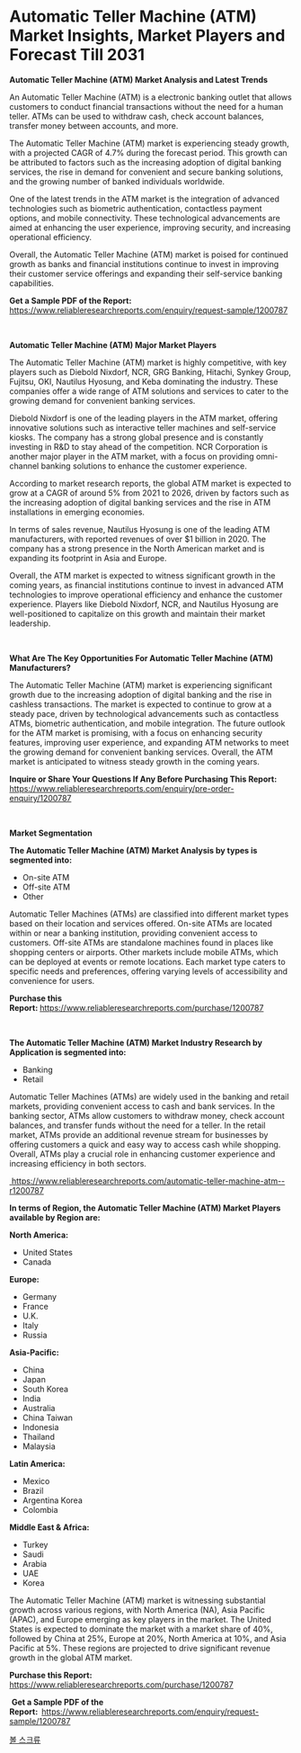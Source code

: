 <p><h1>Automatic Teller Machine (ATM) Market Insights, Market Players and Forecast Till 2031</h1></p><p><strong>Automatic Teller Machine (ATM) Market Analysis and Latest Trends</strong></p>
<p><p>An Automatic Teller Machine (ATM) is a electronic banking outlet that allows customers to conduct financial transactions without the need for a human teller. ATMs can be used to withdraw cash, check account balances, transfer money between accounts, and more.</p><p>The Automatic Teller Machine (ATM) market is experiencing steady growth, with a projected CAGR of 4.7% during the forecast period. This growth can be attributed to factors such as the increasing adoption of digital banking services, the rise in demand for convenient and secure banking solutions, and the growing number of banked individuals worldwide.</p><p>One of the latest trends in the ATM market is the integration of advanced technologies such as biometric authentication, contactless payment options, and mobile connectivity. These technological advancements are aimed at enhancing the user experience, improving security, and increasing operational efficiency.</p><p>Overall, the Automatic Teller Machine (ATM) market is poised for continued growth as banks and financial institutions continue to invest in improving their customer service offerings and expanding their self-service banking capabilities.</p></p>
<p><strong>Get a Sample PDF of the Report:&nbsp;</strong> <a href="https://www.reliableresearchreports.com/enquiry/request-sample/1200787">https://www.reliableresearchreports.com/enquiry/request-sample/1200787</a></p>
<p>&nbsp;</p>
<p><strong>Automatic Teller Machine (ATM) Major Market Players</strong></p>
<p><p>The Automatic Teller Machine (ATM) market is highly competitive, with key players such as Diebold Nixdorf, NCR, GRG Banking, Hitachi, Synkey Group, Fujitsu, OKI, Nautilus Hyosung, and Keba dominating the industry. These companies offer a wide range of ATM solutions and services to cater to the growing demand for convenient banking services.</p><p>Diebold Nixdorf is one of the leading players in the ATM market, offering innovative solutions such as interactive teller machines and self-service kiosks. The company has a strong global presence and is constantly investing in R&D to stay ahead of the competition. NCR Corporation is another major player in the ATM market, with a focus on providing omni-channel banking solutions to enhance the customer experience.</p><p>According to market research reports, the global ATM market is expected to grow at a CAGR of around 5% from 2021 to 2026, driven by factors such as the increasing adoption of digital banking services and the rise in ATM installations in emerging economies.</p><p>In terms of sales revenue, Nautilus Hyosung is one of the leading ATM manufacturers, with reported revenues of over $1 billion in 2020. The company has a strong presence in the North American market and is expanding its footprint in Asia and Europe.</p><p>Overall, the ATM market is expected to witness significant growth in the coming years, as financial institutions continue to invest in advanced ATM technologies to improve operational efficiency and enhance the customer experience. Players like Diebold Nixdorf, NCR, and Nautilus Hyosung are well-positioned to capitalize on this growth and maintain their market leadership.</p></p>
<p>&nbsp;</p>
<p><strong>What Are The Key Opportunities For Automatic Teller Machine (ATM) Manufacturers?</strong></p>
<p><p>The Automatic Teller Machine (ATM) market is experiencing significant growth due to the increasing adoption of digital banking and the rise in cashless transactions. The market is expected to continue to grow at a steady pace, driven by technological advancements such as contactless ATMs, biometric authentication, and mobile integration. The future outlook for the ATM market is promising, with a focus on enhancing security features, improving user experience, and expanding ATM networks to meet the growing demand for convenient banking services. Overall, the ATM market is anticipated to witness steady growth in the coming years.</p></p>
<p><strong>Inquire or Share Your Questions If Any Before Purchasing This Report:</strong> <a href="https://www.reliableresearchreports.com/enquiry/pre-order-enquiry/1200787">https://www.reliableresearchreports.com/enquiry/pre-order-enquiry/1200787</a></p>
<p>&nbsp;</p>
<p><strong>Market Segmentation</strong></p>
<p><strong>The Automatic Teller Machine (ATM) Market Analysis by types is segmented into:</strong></p>
<p><ul><li>On-site ATM</li><li>Off-site ATM</li><li>Other</li></ul></p>
<p><p>Automatic Teller Machines (ATMs) are classified into different market types based on their location and services offered. On-site ATMs are located within or near a banking institution, providing convenient access to customers. Off-site ATMs are standalone machines found in places like shopping centers or airports. Other markets include mobile ATMs, which can be deployed at events or remote locations. Each market type caters to specific needs and preferences, offering varying levels of accessibility and convenience for users.</p></p>
<p><strong>Purchase this Report:&nbsp;</strong><a href="https://www.reliableresearchreports.com/purchase/1200787">https://www.reliableresearchreports.com/purchase/1200787</a></p>
<p>&nbsp;</p>
<p><strong>The Automatic Teller Machine (ATM) Market Industry Research by Application is segmented into:</strong></p>
<p><ul><li>Banking</li><li>Retail</li></ul></p>
<p><p>Automatic Teller Machines (ATMs) are widely used in the banking and retail markets, providing convenient access to cash and bank services. In the banking sector, ATMs allow customers to withdraw money, check account balances, and transfer funds without the need for a teller. In the retail market, ATMs provide an additional revenue stream for businesses by offering customers a quick and easy way to access cash while shopping. Overall, ATMs play a crucial role in enhancing customer experience and increasing efficiency in both sectors.</p></p>
<p><a href="https://www.reliableresearchreports.com/automatic-teller-machine-atm--r1200787">&nbsp;https://www.reliableresearchreports.com/automatic-teller-machine-atm--r1200787</a></p>
<p><strong>In terms of Region, the Automatic Teller Machine (ATM) Market Players available by Region are:</strong></p>
<p>
    <p> <strong> North America: </strong>
        <ul>
            <li>United States</li>
            <li>Canada</li>
        </ul>
        </p> 
    <p> <strong> Europe: </strong>
        <ul>
            <li>Germany</li>
            <li>France</li>
            <li>U.K.</li>
            <li>Italy</li>
            <li>Russia</li>
        </ul>
        </p> 
    <p> <strong> Asia-Pacific: </strong>
        <ul>
            <li>China</li>
            <li>Japan</li>
            <li>South Korea</li>
            <li>India</li>
            <li>Australia</li>
            <li>China Taiwan</li>
            <li>Indonesia</li>
            <li>Thailand</li>
            <li>Malaysia</li>
        </ul>
        </p> 
    <p> <strong> Latin America: </strong>
        <ul>
            <li>Mexico</li>
            <li>Brazil</li>
            <li>Argentina Korea</li>
            <li>Colombia</li>
        </ul>
        </p> 
    <p> <strong> Middle East & Africa: </strong>
        <ul>
            <li>Turkey</li>
            <li>Saudi</li>
            <li>Arabia</li>
            <li>UAE</li>
            <li>Korea</li>
        </ul>
    </p>
    </p>
<p><p>The Automatic Teller Machine (ATM) market is witnessing substantial growth across various regions, with North America (NA), Asia Pacific (APAC), and Europe emerging as key players in the market. The United States is expected to dominate the market with a market share of 40%, followed by China at 25%, Europe at 20%, North America at 10%, and Asia Pacific at 5%. These regions are projected to drive significant revenue growth in the global ATM market.</p></p>
<p><strong>Purchase this Report: </strong><a href="https://www.reliableresearchreports.com/purchase/1200787">https://www.reliableresearchreports.com/purchase/1200787</a></p>
<p>&nbsp;<strong>Get a Sample PDF of the Report:&nbsp;&nbsp;</strong><a href="https://www.reliableresearchreports.com/enquiry/request-sample/1200787">https://www.reliableresearchreports.com/enquiry/request-sample/1200787</a></p>
<p><strong></strong></p>
<p><p><a href="https://github.com/risastia4/Market-Research-Report-List-1/blob/main/1260329125115.md">볼 스크류</a></p></p>